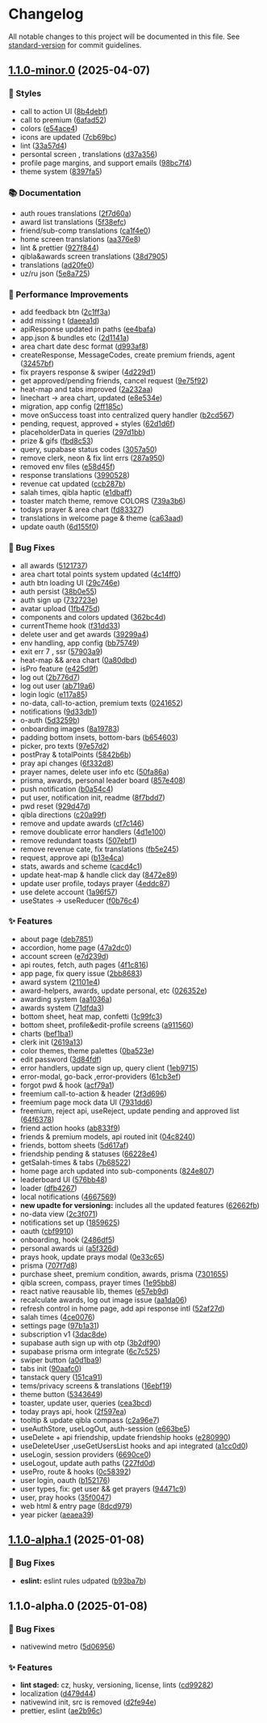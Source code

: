 # Changelog

All notable changes to this project will be documented in this file. See [standard-version](https://github.com/conventional-changelog/standard-version) for commit guidelines.

## [1.1.0-minor.0](https://github.com/salahbm/pray-tracker/compare/v1.1.0-alpha.1...v1.1.0-minor.0) (2025-04-07)


### 💎 Styles

* call to action UI ([8b4debf](https://github.com/salahbm/pray-tracker/commit/8b4debfe3e18b743cf299aa4765f14682b6981fc))
* call to premium ([6afad52](https://github.com/salahbm/pray-tracker/commit/6afad528f1b25af8bdab51292fa0c6cf61492e16))
* colors ([e54ace4](https://github.com/salahbm/pray-tracker/commit/e54ace4c6c1149a32c2fe4a835571f631d4c6651))
* icons are updated ([7cb69bc](https://github.com/salahbm/pray-tracker/commit/7cb69bc43ef9aa4fcd3cb5b1ffcfda20c55f5f85))
* lint ([33a57d4](https://github.com/salahbm/pray-tracker/commit/33a57d47ca47ec8557063cf8676c289415d9a355))
* persontal screen , translations ([d37a356](https://github.com/salahbm/pray-tracker/commit/d37a356bf491b21f78ee58b32ef8c282df5091ec))
* profile page margins, and support emails ([98bc7f4](https://github.com/salahbm/pray-tracker/commit/98bc7f462441aeca79e5e49ab36f08bfbe40e112))
* theme system ([8397fa5](https://github.com/salahbm/pray-tracker/commit/8397fa55821f08563fd9b2522ac4dc0f6bc8be06))


### 📚 Documentation

* auth roues translations ([2f7d60a](https://github.com/salahbm/pray-tracker/commit/2f7d60a0fa928685a4cc8fc0b0789587495fa00b))
* award list translations ([5f38efc](https://github.com/salahbm/pray-tracker/commit/5f38efcc2e3c65cd08d032aff5938dca1a50a6fd))
* friend/sub-comp translations ([ca1f4e0](https://github.com/salahbm/pray-tracker/commit/ca1f4e0b0b286388069650e6eabf68076cb3a278))
* home screen translations ([aa376e8](https://github.com/salahbm/pray-tracker/commit/aa376e806df12b7c29fb868b5066a646eb4c4d28))
* lint & prettier ([927f844](https://github.com/salahbm/pray-tracker/commit/927f844ade49daa705de5e261848e546475ff3b3))
* qibla&awards screen translations ([38d7905](https://github.com/salahbm/pray-tracker/commit/38d790509ea27e7c91da9c7630019e27a0442f28))
* translations ([ad20fe0](https://github.com/salahbm/pray-tracker/commit/ad20fe0ffc142f85d33a634346adafae40517a13))
* uz/ru json ([5e8a725](https://github.com/salahbm/pray-tracker/commit/5e8a7257256a2b034fdbc1dedc27891a55ef0a64))


### 🚀 Performance Improvements

* add feedback btn ([2c1ff3a](https://github.com/salahbm/pray-tracker/commit/2c1ff3a16e7d177c6f63b4879fd60f94044885ae))
* add missing t ([daeea1d](https://github.com/salahbm/pray-tracker/commit/daeea1d7d2164c9f1cea6d44d9b659cb9c3cca63))
* apiResponse updated in paths ([ee4bafa](https://github.com/salahbm/pray-tracker/commit/ee4bafa2863b75bd580df03d3de517517b8b873a))
* app.json & bundles etc ([2d1141a](https://github.com/salahbm/pray-tracker/commit/2d1141affa977ba092bff1194b019a64c2999807))
* area chart date desc format ([d993af8](https://github.com/salahbm/pray-tracker/commit/d993af81d67ce4db8387b7dadc863f6ded45146d))
* createResponse, MessageCodes, create premium friends, agent ([32457bf](https://github.com/salahbm/pray-tracker/commit/32457bf7ee1cfe3ac3c7d9fd547aef3626d91a59))
* fix prayers response & swiper ([4d229d1](https://github.com/salahbm/pray-tracker/commit/4d229d1efd524a16e610778fd25dbda3752c462c))
* get approved/pending friends, cancel request ([9e75f92](https://github.com/salahbm/pray-tracker/commit/9e75f924b1517818c2c768895b573b28bea2315d))
* heat-map and tabs improved ([2a232aa](https://github.com/salahbm/pray-tracker/commit/2a232aa53a6a0e8a5da7cfe7540bbe92bf8604fe))
* linechart -> area chart, updated ([e8e534e](https://github.com/salahbm/pray-tracker/commit/e8e534e0f49d367acd2fc87dda767d9eb1cc7040))
* migration, app config ([2ff185c](https://github.com/salahbm/pray-tracker/commit/2ff185c1b948656b14210643894e95ad04d70f78))
* move onSuccess toast into centralized query handler ([b2cd567](https://github.com/salahbm/pray-tracker/commit/b2cd56736c005bf75ffa9b1aeeecad193bc63a93))
* pending, request, approved + styles ([62d1d6f](https://github.com/salahbm/pray-tracker/commit/62d1d6f995b9b45085847d3a6c6be49bf2e9d0e4))
* placeholderData in queries ([297d1bb](https://github.com/salahbm/pray-tracker/commit/297d1bbc0e1313cd0a3b6605dafb12276870bf64))
* prize & gifs ([fbd8c53](https://github.com/salahbm/pray-tracker/commit/fbd8c53293154b278347f4c75345ca1376b5de0d))
* query, supabase status codes ([3057a50](https://github.com/salahbm/pray-tracker/commit/3057a50ac1f58e53a5753adbce8b89a962c07233))
* remove clerk, neon & fix lint errs ([287a950](https://github.com/salahbm/pray-tracker/commit/287a950beaeb8969b0994715a5fc86236fb5d284))
* removed env files ([e58d45f](https://github.com/salahbm/pray-tracker/commit/e58d45fae0d172681a4761e1e4c3602b822065c3))
* response translations ([3990528](https://github.com/salahbm/pray-tracker/commit/3990528d626de00cccb8a1db35c87d83943a6a6f))
* revenue cat updated ([ccb287b](https://github.com/salahbm/pray-tracker/commit/ccb287b49d363a247fbe9bec62d503fcac0e9614))
* salah times, qibla haptic ([e1dbaff](https://github.com/salahbm/pray-tracker/commit/e1dbaff7bef668ff7fd7c0e2942c0fab2e3ae287))
* toaster match theme, remove COLORS ([739a3b6](https://github.com/salahbm/pray-tracker/commit/739a3b6bb81fcc9c0b1160db36b7ae7ee04ffabb))
* todays prayer & area chart ([fd83327](https://github.com/salahbm/pray-tracker/commit/fd8332758b2e6863a7bf0742960d04fc074b6dd4))
* translations in welcome page & theme ([ca63aad](https://github.com/salahbm/pray-tracker/commit/ca63aad239af27ccd598921944b4755edf595bf0))
* update oauth ([6d155f0](https://github.com/salahbm/pray-tracker/commit/6d155f03316929ca4d9f5c53541dd3ddcd353a2d))


### 🐛 Bug Fixes

* all awards ([5121737](https://github.com/salahbm/pray-tracker/commit/51217372eab594b7e1497a6189417f809b807a61))
* area chart total points system updated ([4c14ff0](https://github.com/salahbm/pray-tracker/commit/4c14ff0c0f9083ad49031ea94b0f63b957d44cad))
* auth btn loading UI ([29c746e](https://github.com/salahbm/pray-tracker/commit/29c746ef211539adef3bf78cf4992ee3a39ca279))
* auth persist ([38b0e55](https://github.com/salahbm/pray-tracker/commit/38b0e55981243e4b37aa28eae70ae97e087e167f))
* auth sign up ([732723e](https://github.com/salahbm/pray-tracker/commit/732723e2470b259b57b48e79966644747b25ca0f))
* avatar upload ([1fb475d](https://github.com/salahbm/pray-tracker/commit/1fb475d4f8320681de6b3bc34fb0df8ea55fa094))
* components and colors updated ([362bc4d](https://github.com/salahbm/pray-tracker/commit/362bc4d70527ef39f8135d0b4abce1cc069bd41a))
* currentTheme hook ([f31dd33](https://github.com/salahbm/pray-tracker/commit/f31dd3392e42fce32fb495ff83aa43a984bb935d))
* delete user and get awards ([39299a4](https://github.com/salahbm/pray-tracker/commit/39299a4b421e3604e86b4356a589a23c77816963))
* env handling, app config ([bb75749](https://github.com/salahbm/pray-tracker/commit/bb75749f41a96bee8a3e8bd126bc7c1d4fdbc67e))
* exit err 7 , ssr ([57903a9](https://github.com/salahbm/pray-tracker/commit/57903a93359f473c1b475a4066a78d490eacf008))
* heat-map && area chart ([0a80dbd](https://github.com/salahbm/pray-tracker/commit/0a80dbdfd8f153dd4b05ac3edb506175b3ce8cae))
* isPro feature ([e425d9f](https://github.com/salahbm/pray-tracker/commit/e425d9faa466b659aaaa229c67bf81d151667505))
* log out ([2b776d7](https://github.com/salahbm/pray-tracker/commit/2b776d79b37e74d3e8c3edfdcf9c99e9986aa4f0))
* log out user ([ab719a6](https://github.com/salahbm/pray-tracker/commit/ab719a68affa083b77c85b5014a170a4d42c4b56))
* login logic ([e117a85](https://github.com/salahbm/pray-tracker/commit/e117a8568462628c10d5364993e8abdf9d692001))
* no-data, call-to-action, premium texts ([0241652](https://github.com/salahbm/pray-tracker/commit/024165260b8efc109bbf3525214e8b053dbd0382))
* notifications ([9d33db1](https://github.com/salahbm/pray-tracker/commit/9d33db1b3b6ec65f3410aaac3f9ee750de39b3e2))
* o-auth ([5d3259b](https://github.com/salahbm/pray-tracker/commit/5d3259bc901227091152fd342a0f2c675105cd3a))
* onboarding images ([8a19783](https://github.com/salahbm/pray-tracker/commit/8a197830fa617de4aef53362697153d304143de7))
* padding bottom insets, bottom-bars ([b654603](https://github.com/salahbm/pray-tracker/commit/b6546039346d9f11409f3d477377b9562b2a2af0))
* picker, pro texts ([97e57d2](https://github.com/salahbm/pray-tracker/commit/97e57d2080a20a74dd72026e9dc209cecbdcf7d5))
* postPray & totalPoints ([5842b6b](https://github.com/salahbm/pray-tracker/commit/5842b6b718ce8a7494719e5b598937d7eeec6546))
* pray api changes ([6f332d8](https://github.com/salahbm/pray-tracker/commit/6f332d8d09d418a8fc9b82df0a8b9458d1227fe3))
* prayer names,  delete user info etc ([50fa86a](https://github.com/salahbm/pray-tracker/commit/50fa86a3b61b11d91a56dcc28b912f89658ca508))
* prisma, awards, personal leader board ([857e408](https://github.com/salahbm/pray-tracker/commit/857e40814438c1237545e2ed6827c6f0c970bdb2))
* push notification ([b0a54c4](https://github.com/salahbm/pray-tracker/commit/b0a54c464faf5f020bcf66a5701e8ddf2ab14ef4))
* put user, notification init, readme ([8f7bdd7](https://github.com/salahbm/pray-tracker/commit/8f7bdd70e601f2087f543c149286ff459cadc4f9))
* pwd reset ([929d47d](https://github.com/salahbm/pray-tracker/commit/929d47d6875ff67041a3a9fa2d8dcbd2fefd3ff3))
* qibla directions ([c20a99f](https://github.com/salahbm/pray-tracker/commit/c20a99facfa6fa4662417657ee81510a886347ac))
* remove and update awards ([cf7c146](https://github.com/salahbm/pray-tracker/commit/cf7c146eab6b902aa794a9920defeb5c7a43115c))
* remove doublicate error handlers ([4d1e100](https://github.com/salahbm/pray-tracker/commit/4d1e100d31782e324d4b810de9b8089232d83d44))
* remove redundant toasts ([507ebf1](https://github.com/salahbm/pray-tracker/commit/507ebf184027a714bc9240de11b8676815d44da9))
* remove revenue cate, fix translations ([fb5e245](https://github.com/salahbm/pray-tracker/commit/fb5e24533ce90f8ece3bd941ab6f67d528d043ed))
* request, approve api ([b13e4ca](https://github.com/salahbm/pray-tracker/commit/b13e4ca09c8d396b54375ea272531ec1bae9e2a3))
* stats, awards and scheme ([cacd4c1](https://github.com/salahbm/pray-tracker/commit/cacd4c18ce6ec2fd5b06bd7f856453bb88a29071))
* update heat-map & handle click day ([8472e89](https://github.com/salahbm/pray-tracker/commit/8472e89d3d9fefd49072901ba86f5e836f8e2d47))
* update user profile, todays prayer ([4eddc87](https://github.com/salahbm/pray-tracker/commit/4eddc878cbf8d0519cc6693a708efe93f4de2896))
* use delete account ([1a96f57](https://github.com/salahbm/pray-tracker/commit/1a96f573cf5950f9b1e9c3ebe9df185b7bc0257f))
* useStates -> useReducer ([f0b76c4](https://github.com/salahbm/pray-tracker/commit/f0b76c470fe0ffd26deb4f4445eadae77ae3cdc0))


### ✨ Features

* about page ([deb7851](https://github.com/salahbm/pray-tracker/commit/deb78517ac71e3323248b99e0a3c4e1115a058e7))
* accordion, home page ([47a2dc0](https://github.com/salahbm/pray-tracker/commit/47a2dc01e5e1f750950d3d4bbef35aecaeacbd77))
* account screen ([e7d239d](https://github.com/salahbm/pray-tracker/commit/e7d239d0ca5ab50e3c2f1c4b066d121783347401))
* api routes, fetch, auth pages ([4f1c816](https://github.com/salahbm/pray-tracker/commit/4f1c8160fee8a59b958171191ab985768097b59e))
* app page, fix query issue ([2bb8683](https://github.com/salahbm/pray-tracker/commit/2bb868396e1aba90be9ac1d94f2165f1352ae67a))
* award system ([21101e4](https://github.com/salahbm/pray-tracker/commit/21101e4c0a274c01029bebb267434b776ebb6e1e))
* award-helpers, awards, update personal, etc ([026352e](https://github.com/salahbm/pray-tracker/commit/026352e5bde4a14d44147eb1b34de46b41a00fc3))
* awarding system ([aa1036a](https://github.com/salahbm/pray-tracker/commit/aa1036a7656a2a47fda769a51c7c2c1f48a65fde))
* awards system ([71dfda3](https://github.com/salahbm/pray-tracker/commit/71dfda3214fb33c423baf9eb7731b00f4a64d982))
* bottom sheet, heat map, confetti ([1c99fc3](https://github.com/salahbm/pray-tracker/commit/1c99fc36be136fc85526587fed59438303a4817b))
* bottom sheet, profile&edit-profile screens ([a911560](https://github.com/salahbm/pray-tracker/commit/a911560b5bb420b2f27ff9081ff858ca98b9c605))
* charts ([bef1ba1](https://github.com/salahbm/pray-tracker/commit/bef1ba1bf80ba37a4d665890d30afb46906be5f9))
* clerk init ([2619a13](https://github.com/salahbm/pray-tracker/commit/2619a13e0b2f925f33d22659e661927757e963c2))
* color themes, theme palettes ([0ba523e](https://github.com/salahbm/pray-tracker/commit/0ba523e76e0ce77ae69d7b7def52d72e9b33533a))
* edit password ([3d84fdf](https://github.com/salahbm/pray-tracker/commit/3d84fdfe2ada41c44951faee28b903ea1cd311c7))
* error handlers, update sign up, query client ([1eb9715](https://github.com/salahbm/pray-tracker/commit/1eb9715c1c05a4802e8900032c217ff040a5ae27))
* error-modal, go-back ,error-providers ([61cb3ef](https://github.com/salahbm/pray-tracker/commit/61cb3ef85711387157a368bca688acc7c1b1710d))
* forgot pwd & hook ([acf79a1](https://github.com/salahbm/pray-tracker/commit/acf79a14739d5657586611636b3029eec2bc7ace))
* freemium call-to-action & header ([2f3d696](https://github.com/salahbm/pray-tracker/commit/2f3d6962d5f81f4392c8652a56bb2bc3c12d6f6d))
* freemium page mock data UI ([7931dd6](https://github.com/salahbm/pray-tracker/commit/7931dd651117beecf97b046522ba6d8a1d41e88f))
* freemium, reject api, useReject, update pending and approved list ([64f6378](https://github.com/salahbm/pray-tracker/commit/64f63783f3f52eb64aa4e52599fc7ce4f0f58633))
* friend action hooks ([ab833f9](https://github.com/salahbm/pray-tracker/commit/ab833f9fbf1263bc3fd797a1a1800ba897588f14))
* friends & premium models, api routed init ([04c8240](https://github.com/salahbm/pray-tracker/commit/04c82407ca0644f418bb1c47f1f1f379ed3a1e4c))
* friends, bottom sheets ([5d617af](https://github.com/salahbm/pray-tracker/commit/5d617afca41f1ec70359de3a5d96c58116bc58ea))
* friendship pending & statuses ([66228e4](https://github.com/salahbm/pray-tracker/commit/66228e479c58796db50ddfa8d30d0d3c1a8e1e50))
* getSalah-times & tabs ([7b68522](https://github.com/salahbm/pray-tracker/commit/7b685223114cc6524d8ebce86c0da673a6f366bc))
* home page arch updated into sub-components ([824e807](https://github.com/salahbm/pray-tracker/commit/824e807f4620966078b8d43a234d2a4456401df9))
* leaderboard UI ([576bb48](https://github.com/salahbm/pray-tracker/commit/576bb487134adad3715dd2a44e3f94be219d94d1))
* loader ([dfb4267](https://github.com/salahbm/pray-tracker/commit/dfb4267f915f53802bc628bc0e15f26689e82302))
* local notifications ([4667569](https://github.com/salahbm/pray-tracker/commit/4667569fea2bc61b655fee43155fd5be344b2f93))
* **new upadte for versioning:** includes all the updated features ([62662fb](https://github.com/salahbm/pray-tracker/commit/62662fb1b1f0c1a8e4fe4c282f85489f972b6132))
* no-data view ([2c3f071](https://github.com/salahbm/pray-tracker/commit/2c3f0713f6fde3106869353b4e1b215349d694ed))
* notifications set up ([1859625](https://github.com/salahbm/pray-tracker/commit/1859625098cf021e78d272f78eb67aa119aba224))
* oauth ([cbf9910](https://github.com/salahbm/pray-tracker/commit/cbf99108f668b464d4fa9bba80e1f462007c512f))
* onboarding, hook ([2486df5](https://github.com/salahbm/pray-tracker/commit/2486df56089f826fade0cff532a51a7a767a7541))
* personal awards ui ([a5f326d](https://github.com/salahbm/pray-tracker/commit/a5f326d01a4811825bf1a0933d57ff0bdca0350f))
* prays hook, update prays modal ([0e33c65](https://github.com/salahbm/pray-tracker/commit/0e33c653c9e9ce663b9e3f626c836937b5cde96e))
* prisma ([707f7d8](https://github.com/salahbm/pray-tracker/commit/707f7d84d66c15ac938b2c597c8e20e8bf4f35a3))
* purchase sheet, premium condition, awards, prisma ([7301655](https://github.com/salahbm/pray-tracker/commit/73016556d98ddd04f1212ed0928c8568b427483d))
* qibla screen, compass, prayer times ([1e95bb8](https://github.com/salahbm/pray-tracker/commit/1e95bb811b57c1848c551d0a2ddc3faaffeaad69))
* react native reausable lib, themes ([e57eb9d](https://github.com/salahbm/pray-tracker/commit/e57eb9d764bc766279fce8eac5fe6dedaf5a1afe))
* recalculate awards, log out image issue ([aa1da06](https://github.com/salahbm/pray-tracker/commit/aa1da06196db3a4f6752ccec248bb0dee6fb31a7))
* refresh control in home page, add api  response intl ([52af27d](https://github.com/salahbm/pray-tracker/commit/52af27da3cc2a706300dbb580d997e190743be71))
* salah times ([4ce0076](https://github.com/salahbm/pray-tracker/commit/4ce0076bc0c1e92df1139bc5825ca2812f820e97))
* settings page ([97b1a31](https://github.com/salahbm/pray-tracker/commit/97b1a31ebacdea818739823d07aeccf1d5e54b9a))
* subscription v1 ([3dac8de](https://github.com/salahbm/pray-tracker/commit/3dac8de49dd105455924cbee1b871a3f395a7d99))
* supabase auth sign up with otp ([3b2df90](https://github.com/salahbm/pray-tracker/commit/3b2df90481abf8924334f43a048261197086a901))
* supabase prisma orm integrate ([6c7c525](https://github.com/salahbm/pray-tracker/commit/6c7c52559b2e64de06d2ce405c0e4916988f657c))
* swiper button ([a0d1ba9](https://github.com/salahbm/pray-tracker/commit/a0d1ba928b63d3d9314f4d0227e23ac33fdb60d1))
* tabs init ([90aafc0](https://github.com/salahbm/pray-tracker/commit/90aafc08637e40f42744036881918c51051a9091))
* tanstack query ([151ca91](https://github.com/salahbm/pray-tracker/commit/151ca91f28b3e44bae99e190cf39f501a225592f))
* tems/privacy screens & translations ([16ebf19](https://github.com/salahbm/pray-tracker/commit/16ebf193796328102c7f083005ed109b8e15d808))
* theme button ([5343649](https://github.com/salahbm/pray-tracker/commit/5343649f365ed8183e229520ed53d38fb63ceb6c))
* toaster, update user, queries ([cea3bcd](https://github.com/salahbm/pray-tracker/commit/cea3bcda503829501932d8cccb0e251f5a74a13e))
* today prays api, hook ([2f597ea](https://github.com/salahbm/pray-tracker/commit/2f597ea97753268222904b1194d6183906827db3))
* tooltip & update qibla compass ([c2a96e7](https://github.com/salahbm/pray-tracker/commit/c2a96e748188c036020114cb38d7a39784e844d0))
* useAuthStore, useLogOut, auth-session ([e663be5](https://github.com/salahbm/pray-tracker/commit/e663be5dbfc00380d6da75207f370eede3a23c70))
* useDelete + api friendship, update friendship hooks ([e280990](https://github.com/salahbm/pray-tracker/commit/e280990986ef407e97300c5f146f7c7b8486c79e))
* useDeleteUser ,useGetUsersList hooks  and api integrated ([a1cc0d0](https://github.com/salahbm/pray-tracker/commit/a1cc0d0314ca85c45ea9df48d0d8e928c13c64c7))
* useLogin, session providers ([6690ce0](https://github.com/salahbm/pray-tracker/commit/6690ce07dad59512aaa649f2f3e58abb59a40f46))
* useLogout, update auth paths ([227fd0d](https://github.com/salahbm/pray-tracker/commit/227fd0d3c79f11dabccb139681429670a8661937))
* usePro, route & hooks ([0c58392](https://github.com/salahbm/pray-tracker/commit/0c583928b5d678b7e4b983e6e83625c568b365b4))
* user login, oauth ([b152176](https://github.com/salahbm/pray-tracker/commit/b15217664565c387ad278e5db767813e2c4e78b8))
* user types, fix: get user && get prayers ([94471c9](https://github.com/salahbm/pray-tracker/commit/94471c9b25607f2ed2db3490cf88db755b0a8ff4))
* user, pray hooks ([35f0047](https://github.com/salahbm/pray-tracker/commit/35f0047fafb59aff8b44ff989b227d6a0fe3b84d))
* web html & entry page ([8dcd979](https://github.com/salahbm/pray-tracker/commit/8dcd97926ab97f97a671ae18b2c907c4aa13e948))
* year picker ([aeaea39](https://github.com/salahbm/pray-tracker/commit/aeaea39b523bff1f43a5be9e10deeedfa69958b2))

## [1.1.0-alpha.1](https://github.com/salahbm/pray-tracker/compare/v1.1.0-alpha.0...v1.1.0-alpha.1) (2025-01-08)


### 🐛 Bug Fixes

* **eslint:** eslint rules udpated ([b93ba7b](https://github.com/salahbm/pray-tracker/commit/b93ba7b8bf7f5a7dbaec0b5fa33531cbb31661e5))

## 1.1.0-alpha.0 (2025-01-08)


### 🐛 Bug Fixes

* nativewind metro ([5d06956](https://github.com/salahbm/pray-tracker/commit/5d069566d2115b563aefb0d2e4f98e4caee6146d))


### ✨ Features

* **lint staged:** cz, husky, versioning, license, lints ([cd99282](https://github.com/salahbm/pray-tracker/commit/cd99282a94d353b7a2c3513b7ebc3b3312b1fa74))
* localization ([d479d44](https://github.com/salahbm/pray-tracker/commit/d479d44c13fcb4d1e868770b225df4d79732598e))
* nativewind init, src is removed ([d2fe94e](https://github.com/salahbm/pray-tracker/commit/d2fe94e94ba946c4ef32dd3c684580246bcb4089))
* prettier, eslint ([ae2b96c](https://github.com/salahbm/pray-tracker/commit/ae2b96c1c10d737a5e01791ba8db490b7c9f125d))
